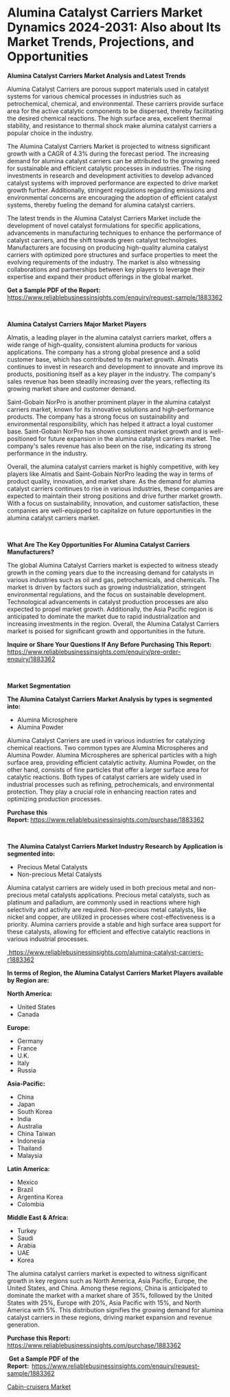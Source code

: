 <p><h1>Alumina Catalyst Carriers Market Dynamics 2024-2031: Also about Its Market Trends, Projections, and Opportunities</h1></p><p><strong>Alumina Catalyst Carriers Market Analysis and Latest Trends</strong></p>
<p><p>Alumina Catalyst Carriers are porous support materials used in catalyst systems for various chemical processes in industries such as petrochemical, chemical, and environmental. These carriers provide surface area for the active catalytic components to be dispersed, thereby facilitating the desired chemical reactions. The high surface area, excellent thermal stability, and resistance to thermal shock make alumina catalyst carriers a popular choice in the industry.</p><p>The Alumina Catalyst Carriers Market is projected to witness significant growth with a CAGR of 4.3% during the forecast period. The increasing demand for alumina catalyst carriers can be attributed to the growing need for sustainable and efficient catalytic processes in industries. The rising investments in research and development activities to develop advanced catalyst systems with improved performance are expected to drive market growth further. Additionally, stringent regulations regarding emissions and environmental concerns are encouraging the adoption of efficient catalyst systems, thereby fueling the demand for alumina catalyst carriers.</p><p>The latest trends in the Alumina Catalyst Carriers Market include the development of novel catalyst formulations for specific applications, advancements in manufacturing techniques to enhance the performance of catalyst carriers, and the shift towards green catalyst technologies. Manufacturers are focusing on producing high-quality alumina catalyst carriers with optimized pore structures and surface properties to meet the evolving requirements of the industry. The market is also witnessing collaborations and partnerships between key players to leverage their expertise and expand their product offerings in the global market.</p></p>
<p><strong>Get a Sample PDF of the Report:&nbsp;</strong> <a href="https://www.reliablebusinessinsights.com/enquiry/request-sample/1883362">https://www.reliablebusinessinsights.com/enquiry/request-sample/1883362</a></p>
<p>&nbsp;</p>
<p><strong>Alumina Catalyst Carriers Major Market Players</strong></p>
<p><p>Almatis, a leading player in the alumina catalyst carriers market, offers a wide range of high-quality, consistent alumina products for various applications. The company has a strong global presence and a solid customer base, which has contributed to its market growth. Almatis continues to invest in research and development to innovate and improve its products, positioning itself as a key player in the industry. The company's sales revenue has been steadily increasing over the years, reflecting its growing market share and customer demand.</p><p>Saint-Gobain NorPro is another prominent player in the alumina catalyst carriers market, known for its innovative solutions and high-performance products. The company has a strong focus on sustainability and environmental responsibility, which has helped it attract a loyal customer base. Saint-Gobain NorPro has shown consistent market growth and is well-positioned for future expansion in the alumina catalyst carriers market. The company's sales revenue has also been on the rise, indicating its strong performance in the industry.</p><p>Overall, the alumina catalyst carriers market is highly competitive, with key players like Almatis and Saint-Gobain NorPro leading the way in terms of product quality, innovation, and market share. As the demand for alumina catalyst carriers continues to rise in various industries, these companies are expected to maintain their strong positions and drive further market growth. With a focus on sustainability, innovation, and customer satisfaction, these companies are well-equipped to capitalize on future opportunities in the alumina catalyst carriers market.</p></p>
<p>&nbsp;</p>
<p><strong>What Are The Key Opportunities For Alumina Catalyst Carriers Manufacturers?</strong></p>
<p><p>The global Alumina Catalyst Carriers market is expected to witness steady growth in the coming years due to the increasing demand for catalysts in various industries such as oil and gas, petrochemicals, and chemicals. The market is driven by factors such as growing industrialization, stringent environmental regulations, and the focus on sustainable development. Technological advancements in catalyst production processes are also expected to propel market growth. Additionally, the Asia Pacific region is anticipated to dominate the market due to rapid industrialization and increasing investments in the region. Overall, the Alumina Catalyst Carriers market is poised for significant growth and opportunities in the future.</p></p>
<p><strong>Inquire or Share Your Questions If Any Before Purchasing This Report:</strong> <a href="https://www.reliablebusinessinsights.com/enquiry/pre-order-enquiry/1883362">https://www.reliablebusinessinsights.com/enquiry/pre-order-enquiry/1883362</a></p>
<p>&nbsp;</p>
<p><strong>Market Segmentation</strong></p>
<p><strong>The Alumina Catalyst Carriers Market Analysis by types is segmented into:</strong></p>
<p><ul><li>Alumina Microsphere</li><li>Alumina Powder</li></ul></p>
<p><p>Alumina Catalyst Carriers are used in various industries for catalyzing chemical reactions. Two common types are Alumina Microspheres and Alumina Powder. Alumina Microspheres are spherical particles with a high surface area, providing efficient catalytic activity. Alumina Powder, on the other hand, consists of fine particles that offer a larger surface area for catalytic reactions. Both types of catalyst carriers are widely used in industrial processes such as refining, petrochemicals, and environmental protection. They play a crucial role in enhancing reaction rates and optimizing production processes.</p></p>
<p><strong>Purchase this Report:&nbsp;</strong><a href="https://www.reliablebusinessinsights.com/purchase/1883362">https://www.reliablebusinessinsights.com/purchase/1883362</a></p>
<p>&nbsp;</p>
<p><strong>The Alumina Catalyst Carriers Market Industry Research by Application is segmented into:</strong></p>
<p><ul><li>Precious Metal Catalysts</li><li>Non-precious Metal Catalysts</li></ul></p>
<p><p>Alumina catalyst carriers are widely used in both precious metal and non-precious metal catalysts applications. Precious metal catalysts, such as platinum and palladium, are commonly used in reactions where high selectivity and activity are required. Non-precious metal catalysts, like nickel and copper, are utilized in processes where cost-effectiveness is a priority. Alumina carriers provide a stable and high surface area support for these catalysts, allowing for efficient and effective catalytic reactions in various industrial processes.</p></p>
<p><a href="https://www.reliablebusinessinsights.com/alumina-catalyst-carriers-r1883362">&nbsp;https://www.reliablebusinessinsights.com/alumina-catalyst-carriers-r1883362</a></p>
<p><strong>In terms of Region, the Alumina Catalyst Carriers Market Players available by Region are:</strong></p>
<p>
    <p> <strong> North America: </strong>
        <ul>
            <li>United States</li>
            <li>Canada</li>
        </ul>
        </p> 
    <p> <strong> Europe: </strong>
        <ul>
            <li>Germany</li>
            <li>France</li>
            <li>U.K.</li>
            <li>Italy</li>
            <li>Russia</li>
        </ul>
        </p> 
    <p> <strong> Asia-Pacific: </strong>
        <ul>
            <li>China</li>
            <li>Japan</li>
            <li>South Korea</li>
            <li>India</li>
            <li>Australia</li>
            <li>China Taiwan</li>
            <li>Indonesia</li>
            <li>Thailand</li>
            <li>Malaysia</li>
        </ul>
        </p> 
    <p> <strong> Latin America: </strong>
        <ul>
            <li>Mexico</li>
            <li>Brazil</li>
            <li>Argentina Korea</li>
            <li>Colombia</li>
        </ul>
        </p> 
    <p> <strong> Middle East & Africa: </strong>
        <ul>
            <li>Turkey</li>
            <li>Saudi</li>
            <li>Arabia</li>
            <li>UAE</li>
            <li>Korea</li>
        </ul>
    </p>
    </p>
<p><p>The alumina catalyst carriers market is expected to witness significant growth in key regions such as North America, Asia Pacific, Europe, the United States, and China. Among these regions, China is anticipated to dominate the market with a market share of 35%, followed by the United States with 25%, Europe with 20%, Asia Pacific with 15%, and North America with 5%. This distribution signifies the growing demand for alumina catalyst carriers in these regions, driving market expansion and revenue generation.</p></p>
<p><strong>Purchase this Report: </strong><a href="https://www.reliablebusinessinsights.com/purchase/1883362">https://www.reliablebusinessinsights.com/purchase/1883362</a></p>
<p>&nbsp;<strong>Get a Sample PDF of the Report:&nbsp;&nbsp;</strong><a href="https://www.reliablebusinessinsights.com/enquiry/request-sample/1883362">https://www.reliablebusinessinsights.com/enquiry/request-sample/1883362</a></p>
<p><strong></strong></p>
<p><p><a href="https://github.com/wesleyGaylordjks/Market-Research-Report-List-1/blob/main/cabin-cruisers-market.md">Cabin-cruisers Market</a></p></p>